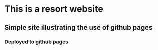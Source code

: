 # This is a resort website
## Simple site illustrating the use of github pages
### Deployed to github pages
